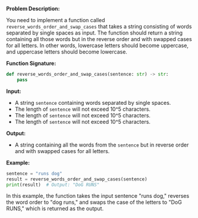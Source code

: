 **Problem Description:**

You need to implement a function called `reverse_words_order_and_swap_cases` that takes a string consisting of words separated by single spaces as input. The function should return a string containing all those words but in the reverse order and with swapped cases for all letters. In other words, lowercase letters should become uppercase, and uppercase letters should become lowercase.

**Function Signature:**

```python
def reverse_words_order_and_swap_cases(sentence: str) -> str:
    pass
```

**Input:**

- A string `sentence` containing words separated by single spaces.
- The length of `sentence` will not exceed 10^5 characters.
- The length of `sentence` will not exceed 10^5 characters.
- The length of `sentence` will not exceed 10^5 characters.

**Output:**

- A string containing all the words from the `sentence` but in reverse order and with swapped cases for all letters.

**Example:**

```python
sentence = "runs dog"
result = reverse_words_order_and_swap_cases(sentence)
print(result)  # Output: "DoG RUNS"
```

In this example, the function takes the input sentence "runs dog," reverses the word order to "dog runs," and swaps the case of the letters to "DoG RUNS," which is returned as the output.
